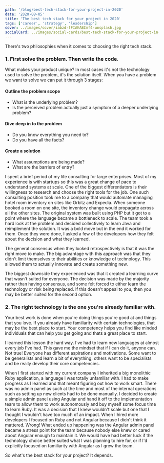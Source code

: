 ```yaml
---
path: '/blog/best-tech-stack-for-your-project-in-2020'
date: '2020-08-05'
title: 'The best tech stack for your project in 2020'
tags: ['career', 'strategy', 'leadership']
cover: ../images/cover/iabzd-fFIAKABImf4-unsplash.jpg
socialCard: ../images/social-cards/best-tech-stack-for-your-project-in-2020.jpg
---
```


There's two philosophies when it comes to choosing the right tech stack.

### 1. First solve the problem. Then write the code.

What makes your product unique? In most cases it's not the technology used to solve the problem, it's the solution itself. When you have a problem we want to solve we can put it through 3 stages:

#### Outline the problem scope
- What is the underlying problem?
- Is the perceived problem actually just a symptom of a deeper underlying problem?

#### Dive deep in to the problem
- Do you know everything you need to?
- Do you have all the facts?

#### Create a solution
- What assumptions are being made?
- What are the barriers of entry?

I spent a brief period of my life consulting for large enterprises. Most of my experience is with startups so this was a great change of pace to understand systems at scale. One of the biggest differentiators is their willingness to research and choose the right tools for the job. One such consulting position took me to a company that would automate managing hotel room inventory on sites like Orbitz and Expedia. When someone booked a room on one site, the inventory change would propagate across all the other sites. The original system was built using PHP but it got to a point where the language became a bottleneck to scale. The team took a hard look at the problem and decided collectively to learn Java and reimplement the solution. It was a bold move but in the end it worked for them. Once they were done, I asked a few of the developers how they felt about the decision and what they learned.

The general consensus when they looked retrospectively is that it was the right move to make. The big advantage with this approach was that they didn't limit themselves to their abilities or knowledge of technology. This allowed them to actually innovate and create something new.

The biggest downside they experienced was that it created a learning curve that wasn't suited for everyone. The decision was made by the majority rather than having consensus, and some felt forced to either learn the technology or risk being replaced. If this doesn't appeal to you, then you may be better suited for the second option.

### 2. The right technology is the one you're already familiar with.

Your best work is done when you're doing things you're good at and things that you love. If you already have familiarity with certain technologies, that may be the best place to start. Your competency helps you find like minded individuals that can help you get going and thats a great place to start.

I learned this lesson the hard way. I've had to learn new languages at almost every job I've had. This gave me the mindset that if I can do it, anyone can. Not true! Everyone has different aspirations and motivations. Some want to be generalists and learn a bit of everything, others want to be specialists and be really develop their core competencies.

When I first started with my current company I inherited a big monolithic Ruby application, a language I was totally unfamiliar with. I had to make progress as I learned and that meant figuring out how to work smart. There was no admin panel as such at the time and most of the internal operations such as setting up new clients had to be done manually. I decided to create a simple admin panel using Angular and hand it off to the implementation team to allow them to work autonomously and buy myself some focus time to learn Ruby. It was a decision that I knew wouldn't scale but one that I thought I wouldn't have too much of an impact. When I hired more developers I focused on Ruby and not Angular because I didn't think it mattered. Wrong! What ended up happening was the Angular admin panel became a stress point for the team because nobody else knew or cared about Angular enough to maintain it. We would have had better luck if the technology choice better suited what I was planning to hire for, or if I'd explicitly focused on familiarity with Angular as I grew the team.

So what's the best stack for your project? It depends.